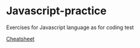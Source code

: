 # Javascript-practice
Exercises for Javascript language as for coding test

[Cheatsheet](https://www.codecademy.com/learn/introduction-to-javascript/modules/learn-javascript-arrays/cheatsheet)
